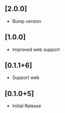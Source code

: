 ## [2.0.0]

* Bump version

## [1.0.0]

* Improved web support

## [0.1.1+6]

* Support web
## [0.1.0+5]

* Initial Release